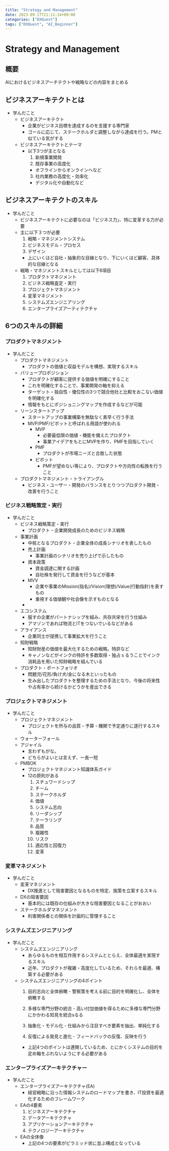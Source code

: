 ```yaml
---
title: "Strategy and Management"
date: 2023-09-17T21:11:14+09:00
categories: ["DXQuest"]
tags: ["DXQuest", "AI_Beginner"]
---
```

# Strategy and Management

## 概要

AIにおけるビジネスアーチテクトや戦略などの内容をまとめる

## ビジネスアーキテクトとは

- 学んだこと
  - ビジネスアーキテクト 
    - 企業がビジネス目標を達成するのを支援する専門家
    - ゴールに応じて、ステークホルダと調整しながら達成を行う。PMと似ている気がする
  - ビジネスアーキテクトとテーマ
    - 以下3つが主となる
      1. 新規事業開発
      2. 既存事業の高度化
        - オフラインからオンラインへなど
      3. 社内業務の高度化・効率化
        - デジタル化や自動化など

## ビジネスアーキテクトのスキル

- 学んだこと
  - ビジネスアーキテクトに必要なのは「ビジネス力」、特に変革する力が必要
  - 主に以下３つが必要
    1. 戦略・マネジメントシステム
    2. ビジネスモデル・プロセス
    3. デザイン
    - 上にいくほど自社・抽象的な目線となり、下にいくほど顧客、具体的な目線となる
  - 戦略・マネジメントスキルとしては以下6項目
    1. プロダクトマネジメント
    2. ビジネス戦略査定・実行
    3. プロジェクトマネジメント
    4. 変革マネジメント
    5. システムズエンジニアリング
    6. エンタープライズアーティテクチャ
  
## 6つのスキルの詳細

### プロダクトマネジメント

- 学んだこと
  - プロダクトマネジメント
    - プロダクトの価値と収益モデルを構想、実現するスキル
  - バリュープロポジション
    - プロダクトが顧客に提供する価値を明確にすること
    - これを明確化することで、事業開発の軸を抑える
    - ターゲット・独自性・優位性の3つで競合他社と比較をおこない価値を明確化する
    - 情報をもとにポジショニングマップを作成するなどが可能
  - リーンスタートアップ
    - スタートアップの事業構築を無駄なく素早く行う手法
    - MVP/PMF/ピボットと呼ばれる用語が使われる
      - MVP
        - 必要最低限の価値・機能を備えたプロダクト
        - 事業アイデアをもとにMVPを作り、PMFを目指していく
      - PMF
        - プロダクトが市場ニーズと合致した状態
      - ピボット
        - PMFが望めない等により、プロダクトや方向性の転換を行うこと
  - プロダクトマネジメント・トライアングル
    - ビジネス・ユーザー・開発のバランスをとりつつプロダクト開発・改善を行うこと
    
### ビジネス戦略策定・実行

- 学んだこと
  - ビジネス戦略策定・実行
    - プロダクト・企業開発成長のためのビジネス戦略
  - 事業計画
    - 中核となるプロダクト・企業全体の成長シナリオを表したもの
    - 売上計画
      - 事業計画のシナリオを売り上げで示したもの
    - 資本政策
      - 資金調達に関する計画
      - 自社株を発行して資金を行うなどが基本
    - MVV
      - 企業や事業のMission(指名)/Vision(理想)/Value(行動指針)を表すもの
      - 重視する価値観や社会像を示すものとなる
    - 
  - エコシステム
    - 服すの企業がパートナシップを組み、共存共栄を行う仕組み
    - アマゾンであれば物流とITをつないでいるなどがある
  - アライアンス
    - 企業同士が提携して事業拡大を行うこと
  - 知財戦略
    - 知財財産の価値を最大化するための戦略。特許など
    - キャノンなどがインクの特許を多数取得・独占ｓるうことでインク消耗品を用いた知財戦略を組んでいる
  - プロダクト・ポートフォリオ
    - 問題児/花形/負け犬/金になる木といったもの
    - 生み出したプロダクトを整理するための手法となり、今後の将来性や占有率から続けるかどうかを産出できる
    
### プロジェクトマネジメント

- 学んだこと
  - プロジェクトマネジメント
    - プロジェクトを所与の品質・予算・機関で予定通りに遂行するスキル
  - ウォーターフォール
  - アジャイル
    - 言わずもがな。
    - どちらがよいとは言えず、一長一短
  - PMBOK
    - プロジェクトマネジメント知識体系ガイド
    - 12の原則がある
        1. スチュワードシップ
        2. チーム
        3. ステークホルダ
        4. 価値
        5. システム志向
        6. リーダシップ
        7. テーラリング
        8. 品質
        9. 複雑性
        10. リスク
        11. 適応性と回復力
        12. 変革
        
### 変革マネジメント

- 学んだこと
  - 変革マネジメント
    - DX推進として阻害要因となるものを特定、施策を立案するスキル
  - DXの阻害要因
    - 基本的には既存の仕組みが大きな阻害要因となることがおおい
  - ステークホルダマネジメント
    - 利害関係者との関係を計画的に管理すること

### システムズエンジニアリング

- 学んだこと
  - システムズエンジニアリング
    - あらゆるものを相互作用するシステムととらえ、全体最適を実現するスキル
    - 近年、プロダクトが複雑・高度化しているため、それらを最適、構築する必要がある
  - システムズエンジニアリングの4ポイント
      1. 目的志向と全体俯瞰
        - 警察策を考える前に目的を明確化し、全体を俯瞰する

      2. 多様な専門分野の統合
        - 高い付加価値を得るために多様な専門分野にかかわる知見を統合sるる
      3. 抽象化・モデル化
        - 仕組みから注目すべき要素を抽出、単純化する
      4. 反復による発見と進化
        - フィードバックの反復、反映を行う
    - 上記4つのポイントは連関しているため、とにかくシステムの目的を定め軸をぶれないようにする必要がある

### エンタープライズアーキテクチャー

- 学んだこと
  - エンタープライズアーキテクチャ(EA)
    - 経営戦略に沿った情報システムのロードマップを書き、IT投資を最適化するためのフレームワーク
  - EAの4要素
      1. ビジネスアーキテクチャ
      2. データアーキテクチャ
      3. アプリケーションアーキテクチャ
      4. テクノロジーアーキテクチャ
  - EAの全体像
     - 上記の4つの要素がピラミッド状に並ぶ構成となっている